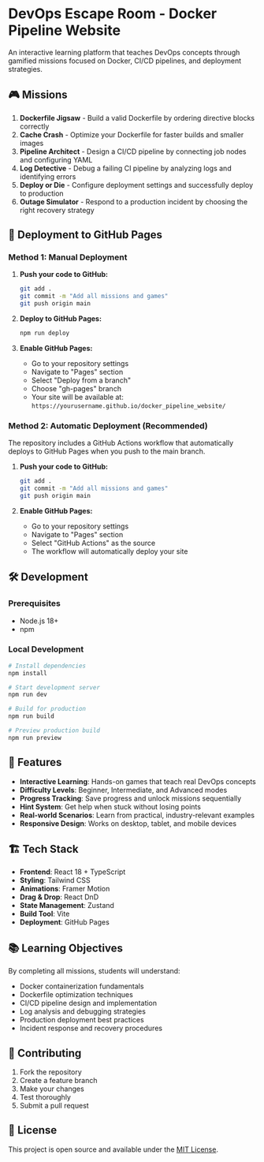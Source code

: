 # DevOps Escape Room - Docker Pipeline Website

An interactive learning platform that teaches DevOps concepts through gamified missions focused on Docker, CI/CD pipelines, and deployment strategies.

## 🎮 Missions

1. **Dockerfile Jigsaw** - Build a valid Dockerfile by ordering directive blocks correctly
2. **Cache Crash** - Optimize your Dockerfile for faster builds and smaller images
3. **Pipeline Architect** - Design a CI/CD pipeline by connecting job nodes and configuring YAML
4. **Log Detective** - Debug a failing CI pipeline by analyzing logs and identifying errors
5. **Deploy or Die** - Configure deployment settings and successfully deploy to production
6. **Outage Simulator** - Respond to a production incident by choosing the right recovery strategy

## 🚀 Deployment to GitHub Pages

### Method 1: Manual Deployment

1. **Push your code to GitHub:**
   ```bash
   git add .
   git commit -m "Add all missions and games"
   git push origin main
   ```

2. **Deploy to GitHub Pages:**
   ```bash
   npm run deploy
   ```

3. **Enable GitHub Pages:**
   - Go to your repository settings
   - Navigate to "Pages" section
   - Select "Deploy from a branch"
   - Choose "gh-pages" branch
   - Your site will be available at: `https://yourusername.github.io/docker_pipeline_website/`

### Method 2: Automatic Deployment (Recommended)

The repository includes a GitHub Actions workflow that automatically deploys to GitHub Pages when you push to the main branch.

1. **Push your code to GitHub:**
   ```bash
   git add .
   git commit -m "Add all missions and games"
   git push origin main
   ```

2. **Enable GitHub Pages:**
   - Go to your repository settings
   - Navigate to "Pages" section
   - Select "GitHub Actions" as the source
   - The workflow will automatically deploy your site

## 🛠️ Development

### Prerequisites
- Node.js 18+
- npm

### Local Development
```bash
# Install dependencies
npm install

# Start development server
npm run dev

# Build for production
npm run build

# Preview production build
npm run preview
```

## 🎯 Features

- **Interactive Learning**: Hands-on games that teach real DevOps concepts
- **Difficulty Levels**: Beginner, Intermediate, and Advanced modes
- **Progress Tracking**: Save progress and unlock missions sequentially
- **Hint System**: Get help when stuck without losing points
- **Real-world Scenarios**: Learn from practical, industry-relevant examples
- **Responsive Design**: Works on desktop, tablet, and mobile devices

## 🏗️ Tech Stack

- **Frontend**: React 18 + TypeScript
- **Styling**: Tailwind CSS
- **Animations**: Framer Motion
- **Drag & Drop**: React DnD
- **State Management**: Zustand
- **Build Tool**: Vite
- **Deployment**: GitHub Pages

## 📚 Learning Objectives

By completing all missions, students will understand:

- Docker containerization fundamentals
- Dockerfile optimization techniques
- CI/CD pipeline design and implementation
- Log analysis and debugging strategies
- Production deployment best practices
- Incident response and recovery procedures

## 🤝 Contributing

1. Fork the repository
2. Create a feature branch
3. Make your changes
4. Test thoroughly
5. Submit a pull request

## 📄 License

This project is open source and available under the [MIT License](LICENSE).